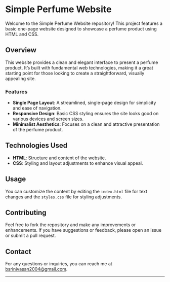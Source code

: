 # Simple Perfume Website

Welcome to the Simple Perfume Website repository! This project features a basic one-page website designed to showcase a perfume product using HTML and CSS.

## Overview

This website provides a clean and elegant interface to present a perfume product. It’s built with fundamental web technologies, making it a great starting point for those looking to create a straightforward, visually appealing site.

### Features

- **Single Page Layout**: A streamlined, single-page design for simplicity and ease of navigation.
- **Responsive Design**: Basic CSS styling ensures the site looks good on various devices and screen sizes.
- **Minimalist Aesthetics**: Focuses on a clean and attractive presentation of the perfume product.

## Technologies Used

- **HTML**: Structure and content of the website.
- **CSS**: Styling and layout adjustments to enhance visual appeal.

## Usage

You can customize the content by editing the `index.html` file for text changes and the `styles.css` file for styling adjustments. 

## Contributing

Feel free to fork the repository and make any improvements or enhancements. If you have suggestions or feedback, please open an issue or submit a pull request.

## Contact

For any questions or inquiries, you can reach me at [bsrinivasan2004@gmail.com](mailto:bsrinivasan2004@gmail.com).

---
